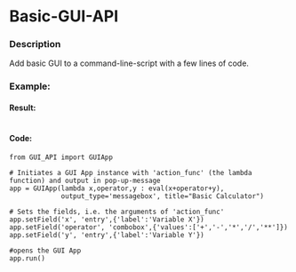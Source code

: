 # Basic-GUI-API

### Description
Add basic GUI to a command-line-script with a few lines of code.


### Example:
#### Result:
<img src="">

#### Code:
```
from GUI_API import GUIApp

# Initiates a GUI App instance with 'action_func' (the lambda function) and output in pop-up-message 
app = GUIApp(lambda x,operator,y : eval(x+operator+y),
             output_type='messagebox', title="Basic Calculator")

# Sets the fields, i.e. the arguments of 'action_func'
app.setField('x', 'entry',{'label':'Variable X'})
app.setField('operator', 'combobox',{'values':['+','-','*','/','**']})
app.setField('y', 'entry',{'label':'Variable Y'})

#opens the GUI App
app.run()
```
